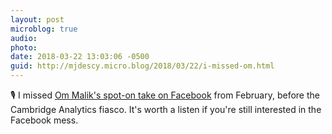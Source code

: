 ```yaml
---
layout: post
microblog: true
audio: 
photo: 
date: 2018-03-22 13:03:06 -0500
guid: http://mjdescy.micro.blog/2018/03/22/i-missed-om.html
---
```

🎙 I missed [Om Malik's spot-on take on Facebook](https://overcast.fm/+HRuoucwWM) from February, before the Cambridge Analytics fiasco. It's worth a listen if you're still interested in the Facebook mess.
